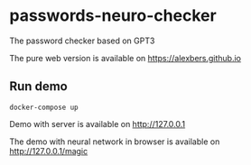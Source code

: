 # passwords-neuro-checker
The password checker based on GPT3

The pure web version is available on https://alexbers.github.io

## Run demo ##

```docker-compose up```

Demo with server is available on http://127.0.0.1

The demo with neural network in browser is available on http://127.0.0.1/magic

